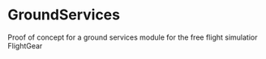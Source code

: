 # GroundServices
Proof of concept for a ground services module for the free flight simulatior FlightGear
